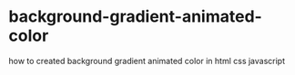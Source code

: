 # background-gradient-animated-color
how to created background gradient animated color in html css javascript
